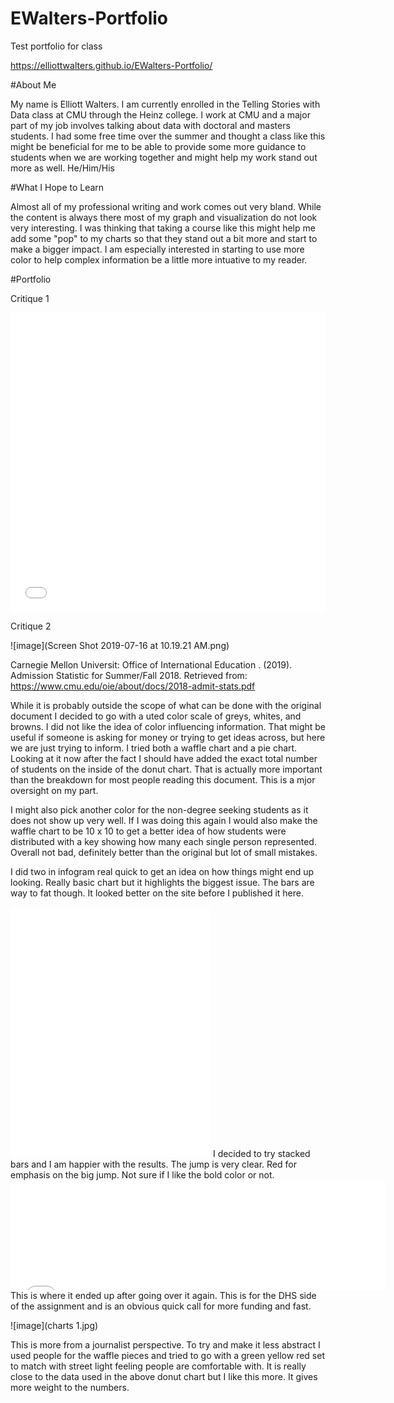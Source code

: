 # EWalters-Portfolio
Test portfolio for class

https://elliottwalters.github.io/EWalters-Portfolio/

#About Me

My name is Elliott Walters. I am currently enrolled in the Telling Stories with Data class at CMU through the Heinz college. I work at CMU and a major part of my job involves talking about data with doctoral and masters students. I had some free time over the summer and thought a class like this might be beneficial for me to be able to provide some more guidance to students when we are working together and might help my work stand out more as well. He/Him/His

#What I Hope to Learn

Almost all of my professional writing and work comes out very bland. While the content is always there most of my graph and visualization do not look very interesting. I was thinking that taking a course like this might help me add some "pop" to my charts so that they stand out a bit more and start to make a bigger impact. I am especially interested in starting to use more color to help complex information be a little more intuative to my reader.

#Portfolio

Critique 1

<iframe title="Average Facebook Likes 2016" aria-label="Bar Chart" id="datawrapper-chart-YBKIR" src="//datawrapper.dwcdn.net/YBKIR/1/" scrolling="no" frameborder="0" style="width: 0; min-width: 100% !important; border: none;" height="479"></iframe><script type="text/javascript">!function(){"use strict";window.addEventListener("message",function(a){if(void 0!==a.data["datawrapper-height"])for(var e in a.data["datawrapper-height"]){var t=document.getElementById("datawrapper-chart-"+e)||document.querySelector("iframe[src*='"+e+"']");t&&(t.style.height=a.data["datawrapper-height"][e]+"px")}})}();</script>

Critique 2

![image](Screen Shot 2019-07-16 at 10.19.21 AM.png)

Carnegie Mellon Universit: Office of International Education . (2019). Admission Statistic for Summer/Fall 2018. Retrieved from: https://www.cmu.edu/oie/about/docs/2018-admit-stats.pdf
 

While it is probably outside the scope of what can be done with the original document I decided to go with a uted color scale of greys, whites, and browns. I did not like the idea of color influencing information. That might be useful if someone is asking for money or trying to get ideas across, but here we are just trying to inform. I tried both a waffle chart and a pie chart. Looking at it now after the fact I should have added the exact total number of students on the inside of the donut chart. That is actually more important than the breakdown for most people reading this document. This is a mjor oversight on my part.

I might also pick another color for the non-degree seeking students as it does not show up very well. If I was doing this again I would also make the waffle chart to be 10 x 10 to get a better idea of how students were distributed with a key showing how many each single person represented. Overall not bad, definitely better than the original but lot of small mistakes.


I did two in infogram real quick to get an idea on how things might end up looking. Really basic chart but it highlights the biggest issue. The bars are way to fat though. It looked better on the site before I published it here.

<iframe title="Border Crossings Jump" aria-label="Column Chart" src="//datawrapper.dwcdn.net/pA6Fa/1/" scrolling="no" frameborder="0" style="border: none;" width="320" height="400"></iframe>
I decided to try stacked bars and I am happier with the results. The jump is very clear. Red for emphasis on the big jump. Not sure if I like the bold color or not.

<iframe title="Change in Border Crossing&nbsp; Apprehensions" aria-label="Stacked Bars" src="//datawrapper.dwcdn.net/mvLIq/1/" scrolling="no" frameborder="0" style="border: none;" width="600" height="176"></iframe>
This is where it ended up after going over it again. This is for the DHS side of the assignment and is an obvious quick call for more funding and fast.

![image](charts 1.jpg)

This is more from a journalist perspective. To try and make it less abstract I used people for the waffle pieces and tried to go with a green yellow red set to match with street light feeling people are comfortable with. It is really close to the data used in the above donut chart but I like this more. It gives more weight to the numbers.

